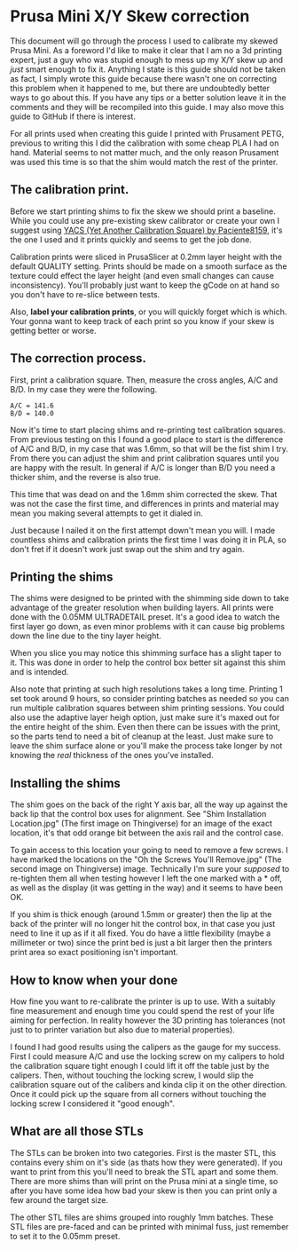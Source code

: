 # Prusa Mini X/Y Skew correction
This document will go through the process I used to calibrate my skewed Prusa Mini. As a foreword I'd like to make it clear that I am no a 3d printing expert, just a guy who was stupid enough to mess up my X/Y skew up and _just_ smart enough to fix it. Anything I state is this guide should not be taken as fact, I simply wrote this guide because there wasn't one on correcting this problem when it happened to me, but there are undoubtedly better ways to go about this. If you have any tips or a better solution leave it in the comments and they will be recompiled into this guide. I may also move this guide to GitHub if there is interest.

For all prints used when creating this guide I printed with Prusament PETG, previous to writing this I did the calibration with some cheap PLA I had on hand. Material seems to not matter much, and the only reason Prusament was used this time is so that the shim would match the rest of the printer. 

## The calibration print.
Before we start printing shims to fix the skew we should print a baseline. While you could use any pre-existing skew calibrator or create your own I suggest using [YACS (Yet Another Calibration Square) by Paciente8159](https://www.thingiverse.com/thing:2563185), it's the one I used and it prints quickly and seems to get the job done.

Calibration prints were sliced in PrusaSlicer at 0.2mm layer height with the default QUALITY setting. Prints should be made on a smooth surface as the texture could effect the layer height (and even small changes can cause inconsistency). You'll probably just want to keep the gCode on at hand so you don't have to re-slice between tests.

Also, __label your calibration prints__, or you will quickly forget which is which. Your gonna want to keep track of each print so you know if your skew is getting better or worse.

## The correction process.
First, print a calibration square. Then, measure the cross angles, A/C and B/D. In my case they were the following.

```
A/C = 141.6
B/D = 140.0
```
Now it's time to start placing shims and re-printing test calibration squares. From previous testing on this I found a good place to start is the difference of A/C and B/D, in my case that was 1.6mm, so that will be the fist shim I try. From there you can adjust the shim and print calibration squares until you are happy with the result. In general if A/C is longer than B/D you need a thicker shim, and the reverse is also true.

This time that was dead on and the 1.6mm shim corrected the skew. That was not the case the first time, and differences in prints and material may mean you making several attempts to get it dialed in. 

Just because I nailed it on the first attempt down't mean you will. I made countless shims and calibration prints the first time I was doing it in PLA, so don't fret if it doesn't work just swap out the shim and try again.

## Printing the shims
The shims were designed to be printed with the shimming side down to take advantage of the greater resolution when building layers. All prints were done with the 0.05MM ULTRADETAIL preset. It's a good idea to watch the first layer go down, as even minor problems with it can cause big problems down the line due to the tiny layer height.

When you slice you may notice this shimming surface has a slight taper to it. This was done in order to help the control box better sit against this shim and is intended.

Also note that printing at such high resolutions takes a long time. Printing 1 set took around 9 hours, so consider printing batches as needed so you can run multiple calibration squares between shim printing sessions. You could also use the adaptive layer heigh option, just make sure it's maxed out for the entire height of the shim. Even then there can be issues with the print, so the parts tend to need a bit of cleanup at the least. Just make sure to leave the shim surface alone or you'll make the process take longer by not knowing the _real_ thickness of the ones you've installed.

## Installing the shims
The shim goes on the back of the right Y axis bar, all the way up against the back lip that the control box uses for alignment. See "Shim Installation Location.jpg" (The first image on Thingiverse) for an image of the exact location, it's that odd orange bit between the axis rail and the control case.

To gain access to this location your going to need to remove a few screws. I have marked the locations on the "Oh the Screws You'll Remove.jpg" (The second image on Thingiverse) image. Technically I'm sure your _supposed_ to re-tighten them all when testing however I left the one marked with a * off, as well as the display (it was getting in the way) and it seems to have been OK.

If you shim is thick enough (around 1.5mm or greater) then the lip at the back of the printer will no longer hit the control box, in that case you just need to line it up as if it all fixed. You do have a little flexibility (maybe a millimeter or two) since the print bed is just a bit larger then the printers print area so exact positioning isn't important.

## How to know when your done
How fine you want to re-calibrate the printer is up to use. With a suitably fine measurement and enough time you could spend the rest of your life aiming for perfection. In reality however the 3D printing has tolerances (not just to to printer variation but also due to material properties). 

I found I had good results using the calipers as the gauge for my success. First I could measure A/C and use the locking screw on my calipers to hold the calibration square tight enough I could lift it off the table just by the calipers. Then, without touching the locking screw, I would slip the calibration square out of the calibers and kinda clip it on the other direction. Once it could pick up the square from all corners without touching the locking screw I considered it "good enough".

## What are all those STLs
The STLs can be broken into two categories. First is the master STL, this contains every shim on it's side (as thats how they were generated). If you want to print from this you'll need to break the STL apart and some them. There are more shims than will print on the Prusa mini at a single time, so after you have some idea how bad your skew is then you can print only a few around the target size.

The other STL files are shims grouped into roughly 1mm batches. These STL files are pre-faced and can be printed with minimal fuss, just remember to set it to the 0.05mm preset.